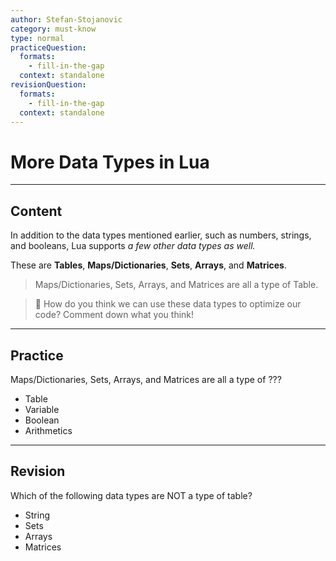```yaml
---
author: Stefan-Stojanovic
category: must-know
type: normal
practiceQuestion:
  formats:
    - fill-in-the-gap
  context: standalone
revisionQuestion:
  formats:
    - fill-in-the-gap
  context: standalone
---
```


# More Data Types in Lua

---
## Content

In addition to the data types mentioned earlier, such as numbers, strings, and booleans, Lua supports *a few other data types as well.*

These are **Tables**, **Maps/Dictionaries**, **Sets**, **Arrays**, and **Matrices**.

> Maps/Dictionaries, Sets, Arrays, and Matrices are all a type of Table.

> 💬 How do you think we can use these data types to optimize our code? Comment down what you think!

---

## Practice

Maps/Dictionaries, Sets, Arrays, and Matrices are all a type of ???

- Table
- Variable
- Boolean
- Arithmetics

---

## Revision

Which of the following data types are NOT a type of table?

- String
- Sets
- Arrays
- Matrices